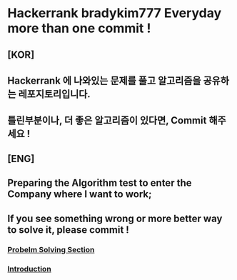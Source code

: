 # Hackerrank bradykim777  Everyday more than one commit ! 

## [KOR]
## Hackerrank 에 나와있는 문제를 풀고 알고리즘을 공유하는 레포지토리입니다.
## 틀린부분이나, 더 좋은 알고리즘이 있다면, Commit 해주세요 ! 

## [ENG]
## Preparing the Algorithm test to enter the Company where I want to work;
## If you see something wrong or more better way to solve it, please commit !


### [Probelm Solving Section](Problem_Solving)


### [Introduction](introduction)

